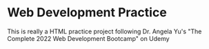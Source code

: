 # Web Development Practice
This is really a HTML practice project following Dr. Angela Yu's "The Complete 2022 Web Development Bootcamp" on Udemy
